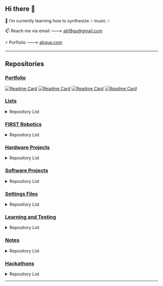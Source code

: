 ## Hi there 👋

<!--
🔭 I’m currently a mentor at FRC Team CyBears 4682 @ Bishop Blanchet High || Seattle, WA
<br>
🔭 Other days of the week find me coding, wrenching on cars & bicycles, or coding
<br> ... oh wait, i said coding already :disguised_face:...
-->

🌱 I’m currently learning how to synthesize :notes: music :notes:

📫 Reach me via email ---> ab18gu@gmail.com

⚡ Porfiolio ---> [abgup.com](https://www.abgup.com)

---

## Repositories

### [Portfolio](#portfolio)

   [![Readme Card](https://github-readme-stats.vercel.app/api/pin/?username=ab12gu&repo=ab12gu&theme=tokyonight&hide_border=false&bg_color=00000000)](https://github.com/ab12gu/ab12gu)
   [![Readme Card](https://github-readme-stats.vercel.app/api/pin/?username=ab12gu&repo=personal-website&theme=tokyonight&hide_border=false&bg_color=00000000)](https://github.com/ab12gu/personal-website)
   [![Readme Card](https://github-readme-stats.vercel.app/api/pin/?username=ab12gu&repo=mkdocs-notes&theme=tokyonight&hide_border=false&bg_color=00000000)](https://github.com/ab12gu/mkdocs-notes)
   [![Readme Card](https://github-readme-stats.vercel.app/api/pin/?username=ab12gu&repo=personal-resume&theme=tokyonight&hide_border=false&bg_color=00000000)](https://github.com/ab12gu/personal-resume)
   

### [Lists](#lists)

<details>
<summary>Repository List</summary>

[![Readme Card](https://github-readme-stats.vercel.app/api/pin/?username=ab12gu&repo=CAD-software&theme=tokyonight&hide_border=false&bg_color=00000000)](https://github.com/ab12gu/CAD-software)
[![Readme Card](https://github-readme-stats.vercel.app/api/pin/?username=ab12gu&repo=podcasts&theme=tokyonight&hide_border=false&bg_color=00000000)](https://github.com/ab12gu/podcasts)
[![Readme Card](https://github-readme-stats.vercel.app/api/pin/?username=ab12gu&repo=reading&theme=tokyonight&hide_border=false&bg_color=00000000)](https://github.com/ab12gu/reading)
[![Readme Card](https://github-readme-stats.vercel.app/api/pin/?username=ab12gu&repo=crafts&theme=tokyonight&hide_border=false&bg_color=00000000)](https://github.com/ab12gu/crafts)
[![Readme Card](https://github-readme-stats.vercel.app/api/pin/?username=ab12gu&repo=freewheels&theme=tokyonight&hide_border=false&bg_color=00000000)](https://github.com/ab12gu/freewheels)
[![Readme Card](https://github-readme-stats.vercel.app/api/pin/?username=ab12gu&repo=awesome-robotics-libraries&theme=tokyonight&hide_border=false&bg_color=00000000)](https://github.com/ab12gu/awesome-robotics-libraries)

</details>

### [FIRST Robotics](#first-robotics)

<details>
<summary>Repository List</summary>


1. [blue_scout](https://github.com/Team4682CyBears/blue_scout) - internal scouting website for Team4682, CyBears [private repo]
2. 2025 Season Software [Webpage Summary](https://github.com/Team4682CyBears/Reefscape2025/wiki/Tardigrade-Controls,-Sensors,-and-Computer-Vision-2025)

[![Readme Card](https://github-readme-stats.vercel.app/api/pin/?username=ab12gu&repo=leptos-test&theme=tokyonight&hide_border=false&bg_color=00000000)](https://github.com/ab12gu/leptos-test)
[![Readme Card](https://github-readme-stats.vercel.app/api/pin/?username=Team4682CyBears&repo=Reefscape2025&theme=tokyonight&hide_border=false&bg_color=00000000)](https://github.com/Team4682CyBears)
[![Readme Card](https://github-readme-stats.vercel.app/api/pin/?username=ab12gu&repo=scout-blue&theme=tokyonight&hide_border=false&bg_color=00000000)](https://github.com/ab12gu/scout-blue)
[![Readme Card](https://github-readme-stats.vercel.app/api/pin/?username=ab12gu&repo=FRC-notes&theme=tokyonight&hide_border=false&bg_color=00000000)](https://github.com/ab12gu/FRC-notes)
[![Readme Card](https://github-readme-stats.vercel.app/api/pin/?username=ab12gu&repo=frc-game-manuals&theme=tokyonight&hide_border=false&bg_color=00000000)](https://github.com/ab12gu/frc-game-manuals)
[![Readme Card](https://github-readme-stats.vercel.app/api/pin/?username=ab12gu&repo=frc-docs&theme=tokyonight&hide_border=false&bg_color=00000000)](https://github.com/ab12gu/frc-docs)

</details>

### [Hardware Projects](#hardware-projects)

<details>
<summary>Repository List</summary>

[![Readme Card](https://github-readme-stats.vercel.app/api/pin/?username=ab12gu&repo=hula-hoop&theme=tokyonight&hide_border=false&bg_color=00000000)](https://github.com/ab12gu/hula-hoop)
[![Readme Card](https://github-readme-stats.vercel.app/api/pin/?username=ab12gu&repo=bicycle-projects&theme=tokyonight&hide_border=false&bg_color=00000000)](https://github.com/ab12gu/bicycle-projects)

</details>

### [Software Projects](#software-projects)

<details>
<summary>Repository List</summary>

[![Readme Card](https://github-readme-stats.vercel.app/api/pin/?username=ab12gu&repo=paint-comparision&theme=tokyonight&hide_border=false&bg_color=00000000&&cache_bust=1)](https://github.com/ab12gu/paint-comparision)
[![Readme Card](https://github-readme-stats.vercel.app/api/pin/?username=geluso&repo=206bikepolo.com&theme=tokyonight&hide_border=false&bg_color=00000000)](https://github.com/geluso/206bikepolo.com)
[![Readme Card](https://github-readme-stats.vercel.app/api/pin/?username=ab12gu&repo=bingo-generator&theme=tokyonight&hide_border=false&bg_color=00000000)](https://github.com/ab12gu/bingo-generator)
[![Readme Card](https://github-readme-stats.vercel.app/api/pin/?username=ab12gu&repo=chrysanthemum&theme=tokyonight&hide_border=false&bg_color=00000000)](https://github.com/ab12gu/chrysanthemum)
[![Readme Card](https://github-readme-stats.vercel.app/api/pin/?username=ab12gu&repo=marqo-demo&theme=tokyonight&hide_border=false&bg_color=00000000)](https://github.com/ab12gu/marqo-demo)
[![Readme Card](https://github-readme-stats.vercel.app/api/pin/?username=ab12gu&repo=apple-shortcuts&theme=tokyonight&hide_border=false&bg_color=00000000)](https://github.com/ab12gu/apple-shortcuts)
[![Readme Card](https://github-readme-stats.vercel.app/api/pin/?username=ab12gu&repo=tictactoe&theme=tokyonight&hide_border=false&bg_color=00000000)](https://github.com/ab12gu/tictactoe)
[![Readme Card](https://github-readme-stats.vercel.app/api/pin/?username=ab12gu&repo=cordova-plugin-bluetoothle&theme=tokyonight&hide_border=false&bg_color=00000000)](https://github.com/ab12gu/cordova-plugin-bluetoothle)
[![Readme Card](https://github-readme-stats.vercel.app/api/pin/?username=ab12gu&repo=optical-tweezers&theme=tokyonight&hide_border=false&bg_color=00000000)](https://github.com/ab12gu/optical-tweezers)
[![Readme Card](https://github-readme-stats.vercel.app/api/pin/?username=ab12gu&repo=move-images-script&theme=tokyonight&hide_border=false&bg_color=00000000)](https://github.com/ab12gu/move-images-script)
[![Readme Card](https://github-readme-stats.vercel.app/api/pin/?username=ab12gu&repo=ROS-path-turtlebot&theme=tokyonight&hide_border=false&bg_color=00000000)](https://github.com/ab12gu/ROS-path-turtlebot)
[![Readme Card](https://github-readme-stats.vercel.app/api/pin/?username=ab12gu&repo=uprite-theranova&theme=tokyonight&hide_border=false&bg_color=00000000)](https://github.com/ab12gu/uprite-theranova)
[![Readme Card](https://github-readme-stats.vercel.app/api/pin/?username=ab12gu&repo=actuator-dynamics&theme=tokyonight&hide_border=false&bg_color=00000000)](https://github.com/ab12gu/actuator-dynamics)
[![Readme Card](https://github-readme-stats.vercel.app/api/pin/?username=ab12gu&repo=data-automation-SVBC&theme=tokyonight&hide_border=false&bg_color=00000000)](https://github.com/ab12gu/data-automation-SVBC)
[![Readme Card](https://github-readme-stats.vercel.app/api/pin/?username=ab12gu&repo=biomembrane-rupture&theme=tokyonight&hide_border=false&bg_color=00000000)](https://github.com/ab12gu/biomembrane-rupture)
[![Readme Card](https://github-readme-stats.vercel.app/api/pin/?username=ab12gu&repo=gamenight&theme=tokyonight&hide_border=false&bg_color=00000000)](https://github.com/ab12gu/gamenight)


</details>

### [Settings Files](#settings-files)

<details>
<summary>Repository List</summary>

[![Readme Card](https://github-readme-stats.vercel.app/api/pin/?username=ab12gu&repo=env-variables&theme=tokyonight&hide_border=false&bg_color=00000000)](https://github.com/ab12gu/env-variables)
[![Readme Card](https://github-readme-stats.vercel.app/api/pin/?username=ab12gu&repo=dotfiles&theme=tokyonight&hide_border=false&bg_color=00000000)](https://github.com/ab12gu/dotfiles)
[![Readme Card](https://github-readme-stats.vercel.app/api/pin/?username=ab12gu&repo=sys-install&theme=tokyonight&hide_border=false&bg_color=00000000)](https://github.com/ab12gu/sys-install)
[![Readme Card](https://github-readme-stats.vercel.app/api/pin/?username=ab12gu&repo=package-install-script&theme=tokyonight&hide_border=false&bg_color=00000000)](https://github.com/ab12gu/package-install-script)

</details>

### [Learning and Testing](#learning-and-testing)

<details>
<summary>Repository List</summary>


[![Readme Card](https://github-readme-stats.vercel.app/api/pin/?username=ab12gu&repo=coding-challenges&theme=tokyonight&hide_border=false&bg_color=00000000)](https://github.com/ab12gu/coding-challenges)
[![Readme Card](https://github-readme-stats.vercel.app/api/pin/?username=ab12gu&repo=nikko-hw7-web-rendering&theme=tokyonight&hide_border=false&bg_color=00000000)](https://github.com/ab12gu/nikko-hw7-web-rendering)
[![Readme Card](https://github-readme-stats.vercel.app/api/pin/?username=ab12gu&repo=hacking&theme=tokyonight&hide_border=false&bg_color=00000000)](https://github.com/ab12gu/hacking)
[![Readme Card](https://github-readme-stats.vercel.app/api/pin/?username=ab12gu&repo=CRISPR-course&theme=tokyonight&hide_border=false&bg_color=00000000)](https://github.com/ab12gu/CRISPR-course)
[![Readme Card](https://github-readme-stats.vercel.app/api/pin/?username=ab12gu&repo=least-squares-linear-regression&theme=tokyonight&hide_border=false&bg_color=00000000)](https://github.com/ab12gu/least-squares-linear-regression)
[![Readme Card](https://github-readme-stats.vercel.app/api/pin/?username=ab12gu&repo=word-number-conversion&theme=tokyonight&hide_border=false&bg_color=00000000)](https://github.com/ab12gu/word-number-conversion)

</details>

### [Notes](#notes)

<details>
<summary>Repository List</summary>

[![Readme Card](https://github-readme-stats.vercel.app/api/pin/?username=ab12gu&repo=electronics&theme=tokyonight&hide_border=false&bg_color=00000000)](https://github.com/ab12gu/electronics)
[![Readme Card](https://github-readme-stats.vercel.app/api/pin/?username=ab12gu&repo=networking&theme=tokyonight&hide_border=false&bg_color=00000000)](https://github.com/ab12gu/networking)
[![Readme Card](https://github-readme-stats.vercel.app/api/pin/?username=ab12gu&repo=software-tools&theme=tokyonight&hide_border=false&bg_color=00000000)](https://github.com/ab12gu/software-tools)
[![Readme Card](https://github-readme-stats.vercel.app/api/pin/?username=ab12gu&repo=recipes&theme=tokyonight&hide_border=false&bg_color=00000000)](https://github.com/ab12gu/recipes)
[![Readme Card](https://github-readme-stats.vercel.app/api/pin/?username=ab12gu&repo=audio&theme=tokyonight&hide_border=false&bg_color=00000000)](https://github.com/ab12gu/audio)
[![Readme Card](https://github-readme-stats.vercel.app/api/pin/?username=ab12gu&repo=strength-training&theme=tokyonight&hide_border=false&bg_color=00000000)](https://github.com/ab12gu/strength-training)
[![Readme Card](https://github-readme-stats.vercel.app/api/pin/?username=ab12gu&repo=bicycle-dynamics&theme=tokyonight&hide_border=false&bg_color=00000000)](https://github.com/ab12gu/bicycle-dynamics)
[![Readme Card](https://github-readme-stats.vercel.app/api/pin/?username=ab12gu&repo=local-activities&theme=tokyonight&hide_border=false&bg_color=00000000)](https://github.com/ab12gu/local-activities)

</details>

### [Hackathons](#hackathons)

<details>
<summary>Repository List</summary>


[![Readme Card](https://github-readme-stats.vercel.app/api/pin/?username=ab12gu&repo=ai_therapy_bot&theme=tokyonight&hide_border=false&bg_color=00000000)](https://github.com/ab12gu/ai_therapy_bot)


</details>


---





<!--
- 🌱 I’m currently learning ...
- 👯 I’m looking to collaborate on ...
- 🤔 I’m looking for help with ...
- 💬 Ask me about ...
- 📫 How to reach me: ...
- 😄 Pronouns: ...
- ⚡ Fun fact: ...
-->
